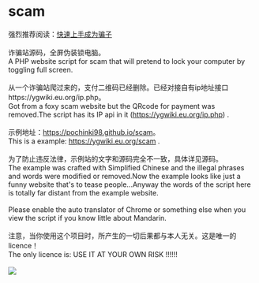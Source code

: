 # scam
强烈推荐阅读：<a href='quickstart.md'>快速上手成为骗子</a>
<br>
<br>
诈骗站源码，全屏伪装锁电脑。 <br>A PHP website script for scam that will pretend to lock your computer by toggling full screen.
<br>
<br>
从一个诈骗站爬过来的，支付二维码已经删除。已经对接自有ip地址接口https://ygwiki.eu.org/ip.php。<br>Got from a foxy scam website but the QRcode for payment was removed.The script has its IP api in it (https://ygwiki.eu.org/ip.php) .
<br>
<br>
示例地址：https://pochinki98.github.io/scam</a>。<br>This is a example: https://ygwiki.eu.org/scam .
<br>
<br>
为了防止违反法律，示例站的文字和源码完全不一致，具体详见源码。<br>The example was crafted with Simplified Chinese and the illegal phrases and words were modified or removed.Now the example looks like just a funny website that's to tease people...Anyway the words of the script here is totally far distant from the example website.
<br>
<br>
Please enable the auto translator of Chrome or something else when you view the script if you know little about Mandarin.
<br>
<br>
注意，当你使用这个项目时，所产生的一切后果都与本人无关。这是唯一的licence！<br>The only licence is: USE IT AT YOUR OWN RISK !!!!!!
<br><br><img src='https://ygwiki.eu.org/lib/tpl/dokuwiki/images/logo.png'>
